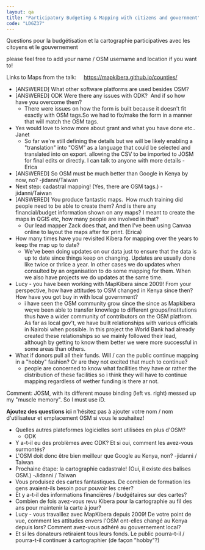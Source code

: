 ```yaml
---
layout: qa
title: "Participatory Budgeting & Mapping with citizens and government"
code: "LDGZ37"
---
```

<span class="underline">Questions pour la budgétisation et la
cartographie participatives avec les citoyens et le
gouvernement</span>

please feel free to add your name / OSM username and location if you
want to!

Links to Maps from the talk:
    <https://mapkibera.github.io/counties/>


-   \[ANSWERED\] What other software platforms are used besides OSM?
-   \[ANSWERED\] ODK Were there any issues with ODK?  And if so how have
    you overcome them?
    -   There were issues on how the form is built because it doesn't
        fit exactly with OSM tags.So we had to fix/make the form in a
        manner that will match the OSM tags.
-   Yes would love to know more about grant and what you have done etc..
    Janet
    -   So far we're still defining the details but we will be likely
        enabling a "translation" into "OSM" as a language that could be
        selected and translated into on export. allowing the CSV to be
        imported to JOSM for final edits or directly. I can talk to
        anyone with more details - Erica
-   \[ANSWERED\] So OSM must be much better than Google in Kenya by now,
    no? -jidanni/Taiwan
-   Next step: cadastral mapping! (Yes, there are OSM tags.)
    -jidanni/Taiwan
-   \[ANSWERED\] You produce fantastic maps.  How much training did
    people need to be able to create them? And is there any
    financial/budget information shown on any maps? I meant to create
    the maps in QGIS etc, how many people are involved in that?
    -   Our lead mapper Zack does that, and then I've been using Canvaa
        online to layout the maps after for print. (Erica)
-   How many times have you revisited Kibera for mapping over the years
    to keep the map up to date?
    -   We've been doing updates on our data just to ensure that the
        data is up to date since things keep on changing. Updates are
        usually done like twice or thrice a year. In other cases we do
        updates when consulted by an organisation to do some mapping for
        them. When we also have projects we do updates at the same time.
-   Lucy - you have been working with MapKibera since 2009! From your
    perspective, how have attitudes to OSM changed in Kenya since then?
    How have you got buy in with local government?
    -   i have seen the OSM community grow since the since as Mapkibera
        we;ve been able to transfer knowlege to different
        groups/institutions thus have a wider community of contributors
        on the OSM platfrom. As far as local gov't, we have built
        relationships with various officials in Nairobi when possible.
        In this project the World Bank had already created these
        relationships so we mainly followed their lead, although by
        getting to know them better we were more successful in some
        areas than others.
-   What if donors pull all their funds. Will / can the public continue
    mapping in a "hobby" fashion? Or are they not excited that much to
    continue?
    -   people are concerned to know what facilities they have or rather
        the distribution of these facilities so i think they will have
        to continue mapping regardless of wether funding is there ar
        not.


Comment: JOSM, with its different mouse binding (left vs. right) messed
up my "muscle memory". So I must use iD.

**Ajoutez des questions ici**
n'hésitez pas à ajouter votre nom / nom d'utilisateur et emplacement OSM
si vous le souhaitez!


-   Quelles autres plateformes logicielles sont utilisées en plus d'OSM?
    -   ODK
-   Y a-t-il eu des problèmes avec ODK? Et si oui, comment les avez-vous
    surmontés?
-   L'OSM doit donc être bien meilleur que Google au Kenya, non?
    -jidanni / Taiwan
-   Prochaine étape: la cartographie cadastrale! (Oui, il existe des
    balises OSM.) -Jidanni / Taiwan
-   Vous produisez des cartes fantastiques. De combien de formation les
    gens avaient-ils besoin pour pouvoir les créer?
-   Et y a-t-il des informations financières / budgétaires sur des
    cartes?
-   Combien de fois avez-vous revu Kibera pour la cartographie au fil
    des ans pour maintenir la carte à jour?
-   Lucy - vous travaillez avec MapKibera depuis 2009! De votre point de
    vue, comment les attitudes envers l'OSM ont-elles changé au Kenya
    depuis lors? Comment avez-vous adhéré au gouvernement local?
-   Et si les donateurs retiraient tous leurs fonds. Le public
    pourra-t-il / pourra-t-il continuer à cartographier (de façon
    "hobby"?)

